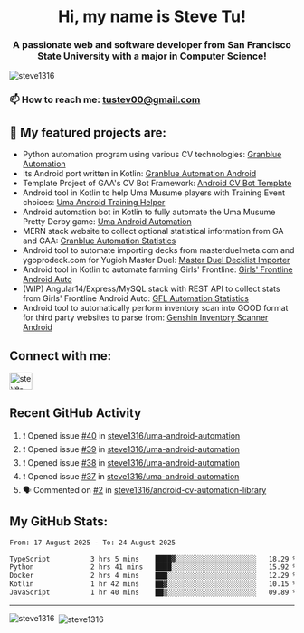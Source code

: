 <h1 align="center">Hi, my name is Steve Tu!</h1>
<h3 align="center">A passionate web and software developer from San Francisco State University with a major in Computer Science!</h3>

<p align="left"> <img src="https://komarev.com/ghpvc/?username=steve1316&label=Profile%20views&color=0e75b6&style=flat" alt="steve1316" /> </p>

### 📫 How to reach me: **tustev00@gmail.com**

## 🔭 My featured projects are:
- Python automation program using various CV technologies: [Granblue Automation](https://github.com/steve1316/granblue-automation-pyautogui)
- Its Android port written in Kotlin: [Granblue Automation Android](https://github.com/steve1316/granblue-automation-android)
- Template Project of GAA's CV Bot Framework: [Android CV Bot Template](https://github.com/steve1316/android-cv-bot-template)
- Android tool in Kotlin to help Uma Musume players with Training Event choices: [Uma Android Training Helper](https://github.com/steve1316/uma-android-training-helper)
- Android automation bot in Kotlin to fully automate the Uma Musume Pretty Derby game: [Uma Android Automation](https://github.com/steve1316/uma-android-automation)
- MERN stack website to collect optional statistical information from GA and GAA: [Granblue Automation Statistics](https://github.com/steve1316/granblue-automation-statistics)
- Android tool to automate importing decks from masterduelmeta.com and ygoprodeck.com for Yugioh Master Duel: [Master Duel Decklist Importer](https://github.com/steve1316/masterduel-android-decklist-importer)
- Android tool in Kotlin to automate farming Girls' Frontline: [Girls' Frontline Android Auto](https://github.com/steve1316/gfl-android-auto)
- (WIP) Angular14/Express/MySQL stack with REST API to collect stats from Girls' Frontline Android Auto: [GFL Automation Statistics](https://github.com/steve1316/gfl-automation-statistics)
- Android tool to automatically perform inventory scan into GOOD format for third party websites to parse from: [Genshin Inventory Scanner Android](https://github.com/steve1316/genshin-inventory-scanner-android)

## Connect with me:

<p align="left">
<a href="https://linkedin.com/in/steve-tu-370ba219b" target="blank"><img align="center" src="https://cdn.jsdelivr.net/npm/simple-icons@3.0.1/icons/linkedin.svg" alt="steve-tu-370ba219b" height="30" width="40" /></a>
</p>

## Recent GitHub Activity

<!--START_SECTION:activity-->
1. ❗️ Opened issue [#40](https://github.com/steve1316/uma-android-automation/issues/40) in [steve1316/uma-android-automation](https://github.com/steve1316/uma-android-automation)
2. ❗️ Opened issue [#39](https://github.com/steve1316/uma-android-automation/issues/39) in [steve1316/uma-android-automation](https://github.com/steve1316/uma-android-automation)
3. ❗️ Opened issue [#38](https://github.com/steve1316/uma-android-automation/issues/38) in [steve1316/uma-android-automation](https://github.com/steve1316/uma-android-automation)
4. ❗️ Opened issue [#37](https://github.com/steve1316/uma-android-automation/issues/37) in [steve1316/uma-android-automation](https://github.com/steve1316/uma-android-automation)
5. 🗣 Commented on [#2](https://github.com/steve1316/android-cv-automation-library/issues/2) in [steve1316/android-cv-automation-library](https://github.com/steve1316/android-cv-automation-library)
<!--END_SECTION:activity-->

## My GitHub Stats:

<!--START_SECTION:waka-->

```txt
From: 17 August 2025 - To: 24 August 2025

TypeScript          3 hrs 5 mins    ████▓░░░░░░░░░░░░░░░░░░░░   18.29 %
Python              2 hrs 41 mins   ████░░░░░░░░░░░░░░░░░░░░░   15.92 %
Docker              2 hrs 4 mins    ███░░░░░░░░░░░░░░░░░░░░░░   12.29 %
Kotlin              1 hr 42 mins    ██▓░░░░░░░░░░░░░░░░░░░░░░   10.15 %
JavaScript          1 hr 40 mins    ██▒░░░░░░░░░░░░░░░░░░░░░░   09.89 %
```

<!--END_SECTION:waka-->

---

<p><img align="left" src="https://github-readme-stats.vercel.app/api/top-langs?username=steve1316&show_icons=true&locale=en&layout=compact&theme=radical" alt="steve1316" /></p>

<p>&nbsp;<img align="center" src="https://github-readme-stats.vercel.app/api?username=steve1316&show_icons=true&locale=en&count_private=true&theme=radical" alt="steve1316" /></p>

